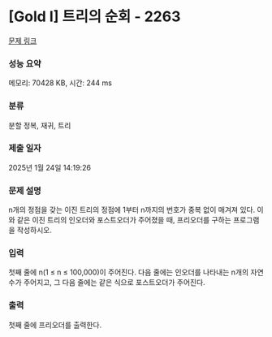 # [Gold I] 트리의 순회 - 2263 

[문제 링크](https://www.acmicpc.net/problem/2263) 

### 성능 요약

메모리: 70428 KB, 시간: 244 ms

### 분류

분할 정복, 재귀, 트리

### 제출 일자

2025년 1월 24일 14:19:26

### 문제 설명

<p>n개의 정점을 갖는 이진 트리의 정점에 1부터 n까지의 번호가 중복 없이 매겨져 있다. 이와 같은 이진 트리의 인오더와 포스트오더가 주어졌을 때, 프리오더를 구하는 프로그램을 작성하시오.</p>

### 입력 

 <p>첫째 줄에 n(1 ≤ n ≤ 100,000)이 주어진다. 다음 줄에는 인오더를 나타내는 n개의 자연수가 주어지고, 그 다음 줄에는 같은 식으로 포스트오더가 주어진다.</p>

### 출력 

 <p>첫째 줄에 프리오더를 출력한다.</p>

